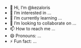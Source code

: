 - 👋 Hi, I’m @kezaloris
- 👀 I’m interested in ...
- 🌱 I’m currently learning ...
- 💞️ I’m looking to collaborate on ...
- 📫 How to reach me ...
- 😄 Pronouns: ...
- ⚡ Fun fact: ...

<!---
kezaloris/kezaloris is a ✨ special ✨ repository because its `README.md` (this file) appears on your GitHub profile.
You can click the Preview link to take a look at your changes.
--->
